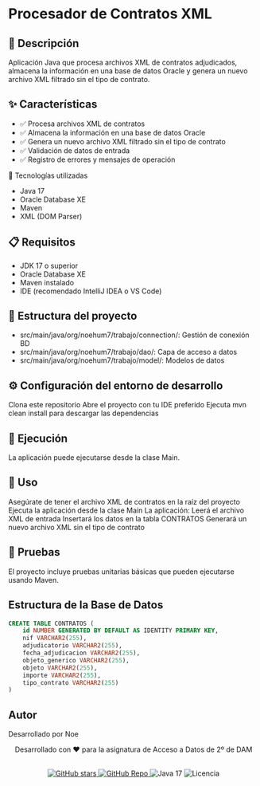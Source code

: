# Procesador de Contratos XML

## 📝 Descripción
Aplicación Java que procesa archivos XML de contratos adjudicados, almacena la información en una base de datos Oracle y genera un nuevo archivo XML filtrado sin el tipo de contrato.

## ✨ Características
- ✅ Procesa archivos XML de contratos
- ✅ Almacena la información en una base de datos Oracle
- ✅ Genera un nuevo archivo XML filtrado sin el tipo de contrato
- ✅ Validación de datos de entrada
- ✅ Registro de errores y mensajes de operación

🔧 Tecnologías utilizadas
- Java 17
- Oracle Database XE
- Maven
- XML (DOM Parser)

## 📋 Requisitos
- JDK 17 o superior
- Oracle Database XE
- Maven instalado
- IDE (recomendado IntelliJ IDEA o VS Code)

## 📁 Estructura del proyecto
- src/main/java/org/noehum7/trabajo/connection/: Gestión de conexión BD
- src/main/java/org/noehum7/trabajo/dao/: Capa de acceso a datos
- src/main/java/org/noehum7/trabajo/model/: Modelos de datos

## ⚙️ Configuración del entorno de desarrollo
Clona este repositorio
Abre el proyecto con tu IDE preferido
Ejecuta mvn clean install para descargar las dependencias

## 🚀 Ejecución
La aplicación puede ejecutarse desde la clase Main.

## 📱 Uso
Asegúrate de tener el archivo XML de contratos en la raíz del proyecto
Ejecuta la aplicación desde la clase Main
La aplicación:
Leerá el archivo XML de entrada
Insertará los datos en la tabla CONTRATOS
Generará un nuevo archivo XML sin el tipo de contrato

## 🧪 Pruebas
El proyecto incluye pruebas unitarias básicas que pueden ejecutarse usando Maven.

## Estructura de la Base de Datos
```sql
CREATE TABLE CONTRATOS (
    id NUMBER GENERATED BY DEFAULT AS IDENTITY PRIMARY KEY,
    nif VARCHAR2(255),
    adjudicatorio VARCHAR2(255),
    fecha_adjudicacion VARCHAR2(255),
    objeto_generico VARCHAR2(255),
    objeto VARCHAR2(255),
    importe VARCHAR2(255),
    tipo_contrato VARCHAR2(255)
) 
```

## Autor
Desarrollado por Noe

<div align="center"> <p>Desarrollado con ❤️ para la asignatura de Acceso a Datos de 2º de DAM</p> <br> <a href="https://github.com/noehum7/ProcesadorContratosXML"> <img src="https://img.shields.io/github/stars/noehum7/ProcesadorContratosXML?style=social" alt="GitHub stars"> </a> <a href="https://github.com/noehum7/ProcesadorContratosXML"> <img src="https://img.shields.io/badge/GitHub-Repositorio-blue?style=for-the-badge&logo=github" alt="GitHub Repo"/> </a> <img src="https://img.shields.io/badge/Java-17-blue?style=for-the-badge&logo=java" alt="Java 17"/> <img src="https://img.shields.io/badge/Licencia-MIT-yellow?style=for-the-badge" alt="Licencia"/> </div>
